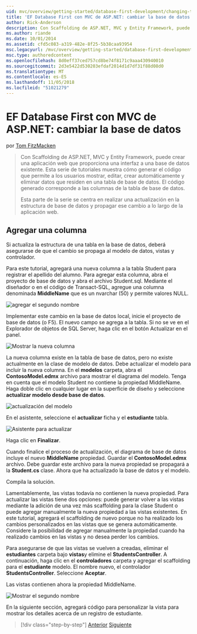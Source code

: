 ```yaml
---
uid: mvc/overview/getting-started/database-first-development/changing-the-database
title: 'EF Database First con MVC de ASP.NET: cambiar la base de datos | Microsoft Docs'
author: Rick-Anderson
description: Con Scaffolding de ASP.NET, MVC y Entity Framework, puede crear una aplicación web que proporciona una interfaz a una base de datos existente. Este tutorial seri...
ms.author: riande
ms.date: 10/01/2014
ms.assetid: cfd5c083-a319-482e-8f25-5b38caa93954
msc.legacyurl: /mvc/overview/getting-started/database-first-development/changing-the-database
msc.type: authoredcontent
ms.openlocfilehash: 8d0eff37ced757cd8be74f8171c9aaa430940010
ms.sourcegitcommit: 2d3e5422d530203efdaf2014d1d7df31f88d08d0
ms.translationtype: MT
ms.contentlocale: es-ES
ms.lasthandoff: 11/05/2018
ms.locfileid: "51021279"
---
```

<a name="ef-database-first-with-aspnet-mvc-changing-the-database"></a>EF Database First con MVC de ASP.NET: cambiar la base de datos
====================
por [Tom FitzMacken](https://github.com/tfitzmac)

> Con Scaffolding de ASP.NET, MVC y Entity Framework, puede crear una aplicación web que proporciona una interfaz a una base de datos existente. Esta serie de tutoriales muestra cómo generar el código que permite a los usuarios mostrar, editar, crear automáticamente y eliminar datos que residen en una tabla de base de datos. El código generado corresponde a las columnas de la tabla de base de datos.
> 
> Esta parte de la serie se centra en realizar una actualización en la estructura de base de datos y propagar ese cambio a lo largo de la aplicación web.


## <a name="add-a-column"></a>Agregar una columna

Si actualiza la estructura de una tabla en la base de datos, deberá asegurarse de que el cambio se propaga al modelo de datos, vistas y controlador.

Para este tutorial, agregará una nueva columna a la tabla Student para registrar el apellido del alumno. Para agregar esta columna, abra el proyecto de base de datos y abra el archivo Student.sql. Mediante el diseñador o en el código de Transact-SQL, agregue una columna denominada **MiddleName** que es un nvarchar (50) y permite valores NULL.

![agregar el segundo nombre](changing-the-database/_static/image1.png)

Implementar este cambio en la base de datos local, inicie el proyecto de base de datos (o F5). El nuevo campo se agrega a la tabla. Si no se ve en el Explorador de objetos de SQL Server, haga clic en el botón Actualizar en el panel.

![Mostrar la nueva columna](changing-the-database/_static/image2.png)

La nueva columna existe en la tabla de base de datos, pero no existe actualmente en la clase de modelo de datos. Debe actualizar el modelo para incluir la nueva columna. En el **modelos** carpeta, abra el **ContosoModel.edmx** archivo para mostrar el diagrama del modelo. Tenga en cuenta que el modelo Student no contiene la propiedad MiddleName. Haga doble clic en cualquier lugar en la superficie de diseño y seleccione **actualizar modelo desde base de datos**.

![actualización del modelo](changing-the-database/_static/image3.png)

En el asistente, seleccione el **actualizar** ficha y el **estudiante** tabla.

![Asistente para actualizar](changing-the-database/_static/image4.png)

Haga clic en **Finalizar**.

Cuando finalice el proceso de actualización, el diagrama de base de datos incluye el nuevo **MiddleName** propiedad. Guardar el **ContosoModel.edmx** archivo. Debe guardar este archivo para la nueva propiedad se propagará a la **Student.cs** clase. Ahora que ha actualizado la base de datos y el modelo.

Compila la solución.

Lamentablemente, las vistas todavía no contienen la nueva propiedad. Para actualizar las vistas tiene dos opciones: puede generar volver a las vistas mediante la adición de una vez más scaffolding para la clase Student o puede agregar manualmente la nueva propiedad a las vistas existentes. En este tutorial, agregará el scaffolding de nuevo porque no ha realizado los cambios personalizados en las vistas que se genera automáticamente. Considere la posibilidad de agregar manualmente la propiedad cuando ha realizado cambios en las vistas y no desea perder los cambios.

Para asegurarse de que las vistas se vuelven a creadas, eliminar el **estudiantes** carpeta bajo **vistas**y elimine el **StudentsController**. A continuación, haga clic en el **controladores** carpeta y agregar el scaffolding para el **estudiante** modelo. El nombre nuevo, el controlador **StudentsController**. Seleccione **Aceptar**.

Las vistas contienen ahora la propiedad MiddleName.

![Mostrar el segundo nombre](changing-the-database/_static/image5.png)

En la siguiente sección, agregará código para personalizar la vista para mostrar los detalles acerca de un registro de estudiante.

> [!div class="step-by-step"]
> [Anterior](generating-views.md)
> [Siguiente](customizing-a-view.md)
